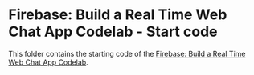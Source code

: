 # Firebase: Build a Real Time Web Chat App Codelab - Start code

This folder contains the starting code of the [Firebase: Build a Real Time Web Chat App Codelab](https://codelabs.developers.google.com/codelabs/firebase-web/).